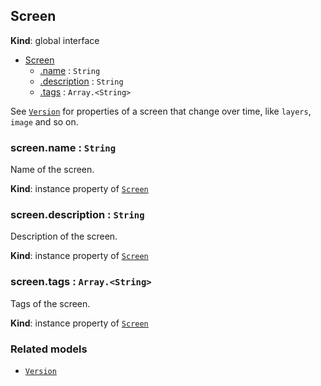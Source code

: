 ## Screen
**Kind**: global interface

<a name="Screen"></a>
* [Screen](#Screen)
    * [.name](#Screen+name) : <code>String</code>
    * [.description](#Screen+desciption) : <code>String</code>
    * [.tags](#Screen+tags) : <code>Array.&lt;String&gt;</code>

See [`Version`](model/version.md) for properties of a screen that change over time, like `layers`, `image` and so on.

<a name="Screen+name"></a>
### screen.name : <code>String</code>
Name of the screen.

**Kind**: instance property of [<code>Screen</code>](#Screen)

<a name="Screen+description"></a>
### screen.description : <code>String</code>
Description of the screen.

**Kind**: instance property of [<code>Screen</code>](#Screen)

<a name="Screen+tags"></a>
### screen.tags : <code>Array.&lt;String&gt;</code>
Tags of the screen.

**Kind**: instance property of [<code>Screen</code>](#Screen)

### Related models

- [`Version`](model/version.md)
